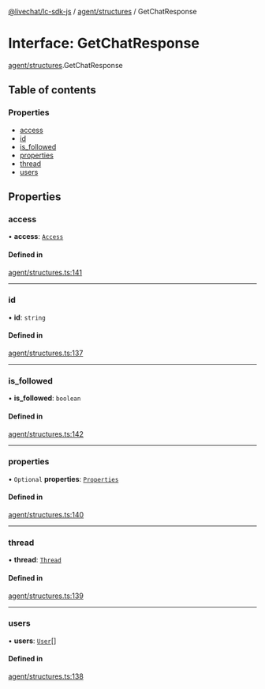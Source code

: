 [@livechat/lc-sdk-js](../README.md) / [agent/structures](../modules/agent_structures.md) / GetChatResponse

# Interface: GetChatResponse

[agent/structures](../modules/agent_structures.md).GetChatResponse

## Table of contents

### Properties

- [access](agent_structures.GetChatResponse.md#access)
- [id](agent_structures.GetChatResponse.md#id)
- [is\_followed](agent_structures.GetChatResponse.md#is_followed)
- [properties](agent_structures.GetChatResponse.md#properties)
- [thread](agent_structures.GetChatResponse.md#thread)
- [users](agent_structures.GetChatResponse.md#users)

## Properties

### access

• **access**: [`Access`](objects.Access.md)

#### Defined in

[agent/structures.ts:141](https://github.com/livechat/lc-sdk-js/blob/11cc290/src/agent/structures.ts#L141)

___

### id

• **id**: `string`

#### Defined in

[agent/structures.ts:137](https://github.com/livechat/lc-sdk-js/blob/11cc290/src/agent/structures.ts#L137)

___

### is\_followed

• **is\_followed**: `boolean`

#### Defined in

[agent/structures.ts:142](https://github.com/livechat/lc-sdk-js/blob/11cc290/src/agent/structures.ts#L142)

___

### properties

• `Optional` **properties**: [`Properties`](objects.Properties.md)

#### Defined in

[agent/structures.ts:140](https://github.com/livechat/lc-sdk-js/blob/11cc290/src/agent/structures.ts#L140)

___

### thread

• **thread**: [`Thread`](objects.Thread.md)

#### Defined in

[agent/structures.ts:139](https://github.com/livechat/lc-sdk-js/blob/11cc290/src/agent/structures.ts#L139)

___

### users

• **users**: [`User`](../modules/agent_structures.md#user)[]

#### Defined in

[agent/structures.ts:138](https://github.com/livechat/lc-sdk-js/blob/11cc290/src/agent/structures.ts#L138)
